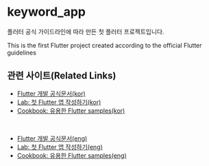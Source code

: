 # keyword_app

플러터 공식 가이드라인에 따라 만든 첫 플러터 프로젝트입니다.

This is the first Flutter project created according to the official Flutter guidelines


## 관련 사이트(Related Links)

- [Flutter 개발 공식문서(kor)](https://flutter-ko.dev/docs)
- [Lab: 첫 Flutter 앱 작성하기(kor)](https://flutter-ko.dev/docs/get-started/learn-more)
- [Cookbook: 유용한 Flutter samples(kor)](https://flutter-ko.dev/docs/cookbook)

<br>

- [Flutter 개발 공식문서(eng)](https://docs.flutter.dev/)
- [Lab: 첫 Flutter 앱 작성하기(eng)](https://docs.flutter.dev/get-started/codelab)
- [Cookbook: 유용한 Flutter samples(eng)](https://docs.flutter.dev/cookbook)